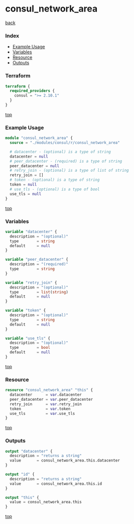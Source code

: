 # consul_network_area

[back](../consul.md)

### Index

- [Example Usage](#example-usage)
- [Variables](#variables)
- [Resource](#resource)
- [Outputs](#outputs)

### Terraform

```terraform
terraform {
  required_providers {
    consul = ">= 2.10.1"
  }
}
```

[top](#index)

### Example Usage

```terraform
module "consul_network_area" {
  source = "./modules/consul/r/consul_network_area"

  # datacenter - (optional) is a type of string
  datacenter = null
  # peer_datacenter - (required) is a type of string
  peer_datacenter = null
  # retry_join - (optional) is a type of list of string
  retry_join = []
  # token - (optional) is a type of string
  token = null
  # use_tls - (optional) is a type of bool
  use_tls = null
}
```

[top](#index)

### Variables

```terraform
variable "datacenter" {
  description = "(optional)"
  type        = string
  default     = null
}

variable "peer_datacenter" {
  description = "(required)"
  type        = string
}

variable "retry_join" {
  description = "(optional)"
  type        = list(string)
  default     = null
}

variable "token" {
  description = "(optional)"
  type        = string
  default     = null
}

variable "use_tls" {
  description = "(optional)"
  type        = bool
  default     = null
}
```

[top](#index)

### Resource

```terraform
resource "consul_network_area" "this" {
  datacenter      = var.datacenter
  peer_datacenter = var.peer_datacenter
  retry_join      = var.retry_join
  token           = var.token
  use_tls         = var.use_tls
}
```

[top](#index)

### Outputs

```terraform
output "datacenter" {
  description = "returns a string"
  value       = consul_network_area.this.datacenter
}

output "id" {
  description = "returns a string"
  value       = consul_network_area.this.id
}

output "this" {
  value = consul_network_area.this
}
```

[top](#index)